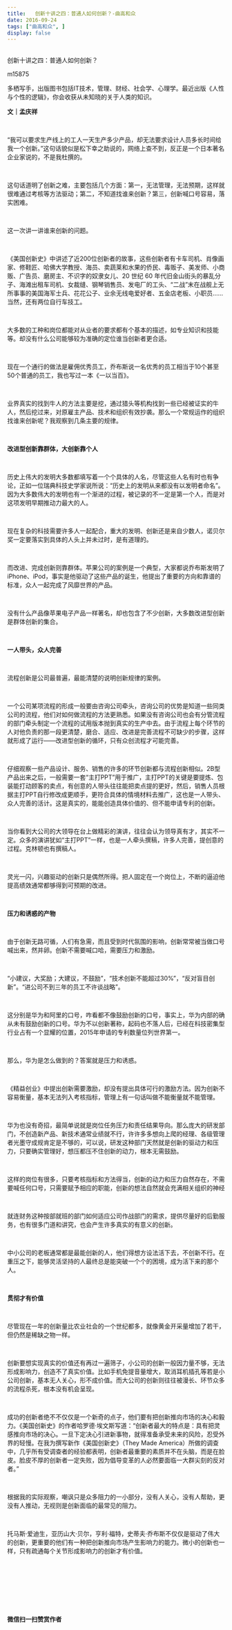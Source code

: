 ```yaml
---
title:   创新十讲之四：普通人如何创新？-曲高和众
date: 2016-09-24
tags: ["曲高和众", ]
display: false
---
```



## 



创新十讲之四：普通人如何创新？




m15875




多栖写手，出版图书包括IT技术，管理、财经、社会学、心理学。最近出版《人性与个性的逻辑》，你会收获从未知晓的关于人类的知识。


**文｜孟庆祥**

&nbsp;

“我可以要求生产线上的工人一天生产多少产品，却无法要求设计人员多长时间给我一个创新。”这句话貌似是松下幸之助说的，网络上查不到，反正是一个日本著名企业家说的，不是我杜撰的。

&nbsp;

这句话道明了创新之难，主要包括几个方面：第一，无法管理，无法预期，这样就很难通过考核等方法驱动；第二，不知道找谁来创新？第三，创新喊口号容易，落实困难。

&nbsp;

这一次讲一讲谁来创新的问题。

&nbsp;

《美国创新史》中讲述了近200位创新者的故事，这些创新者有卡车司机、肖像画家、修鞋匠、哈佛大学教授、海员、卖蔬莱和水果的侨民、毒贩子、美发师、小商贩、广告员、磨房主、不识字的奴隶女儿、20 世纪 60 年代旧金山街头的暴乱分子、海滩出租车司机、女裁缝、钢琴销售员、发电厂的工头、“二战”末在战舰上无所事事的美国海军士兵、花花公子、业余无线电爱好者、五金店老板、小职员……当然，还有两位自行车技工。

&nbsp;

大多数的工种和岗位都能对从业者的要求都有个基本的描述，如专业知识和技能等。却没有什么公司能够较为准确的定位谁当创新者更合适。

&nbsp;

现在一个通行的做法是雇佣优秀员工，乔布斯说一名优秀的员工相当于10个甚至50个普通的员工，我也写过一本《一以当百》。

&nbsp;

业界真实的找到牛人的方法主要是挖，通过猎头等机构找到一些已经被证实的牛人，然后挖过来，对原雇主产品、技术和组织有效抄袭。那么一个常规运作的组织找谁来创新呢？我观察到几条主要的规律。

&nbsp;

**改进型创新靠群体，大创新靠个人**

&nbsp;

历史上伟大的发明大多数都填写着一个个具体的人名，尽管这些人名有时也有争论，正如一位瑞典科技史学家说所说：“历史上的发明从来都没有以发明者命名”。因为大多数伟大的发明也有一个渐进的过程，被记录的不一定是第一个人，而是对这项发明早期推动力最大的人。

&nbsp;

现在复杂的科技需要许多人一起配合，重大的发明、创新还是来自少数人，诺贝尔奖一定要落实到具体的人头上并未过时，是有道理的。

&nbsp;

而改进、完成创新则靠群体。苹果公司的案例是一个典型，大家都说乔布斯发明了iPhone、iPod，事实是他驱动了这些产品的诞生，他提出了重要的方向和靠谱的标准，众人一起完成了风靡世界的产品。

&nbsp;

没有什么产品像苹果电子产品一样著名，却也包含了不少创新，大多数改进型创新是群体创新的集合。

&nbsp;

**一人带头，众人完善**

&nbsp;

流程创新是公司最普遍，最能清楚的说明创新规律的案例。

&nbsp;

一个公司某项流程的形成一般要由咨询公司牵头，咨询公司的优势是知道一些同类公司的流程，他们对如何做流程的方法更熟悉。如果没有咨询公司也会有分管流程的部门牵头制定一个流程的试用版本抛到真实的生产中去。由于流程上每个环节的人对他负责的那一段更清楚，磨合、适应、改进是完善流程不可缺少的步骤，这样就形成了运行——改进型创新的循环，只有众创流程才可能完善。

&nbsp;

仔细观察一些产品设计、服务、销售的许多的环节创新都与流程创新相似。2B型产品出来之后，一般需要一套“主打PPT”用于推广，主打PPT的关键是要提炼、包装能打动顾客的卖点，有创意的人带头往往能把卖点提的更好，然后，销售人员根据主打PPT自行修改成更顺手，更符合具体的情境材料去推广，这也是一人带头、众人完善的活计。这是真实的，能能创造具体价值的、但不能申请专利的创新。

&nbsp;

当你看到大公司的大领导在台上做精彩的演讲，往往会认为领导真有才，其实不一定。众多的演讲犹如“主打PPT”一样，也是一人牵头撰稿，许多人完善，提创意的过程。克林顿也有撰稿人。

&nbsp;

灵光一闪，兴趣驱动的创新只是偶然所得。把人固定在一个岗位上，不断的逼迫他提高绩效通常都够得到可预期的改进。

&nbsp;

**压力和诱惑的产物**

&nbsp;

由于创新无路可循，人们有急需，而且受到时代氛围的影响，创新常常被当做口号喊出来，然并卵。创新不需要喊口哈，需要压力和激励。

&nbsp;

“小建议，大奖励；大建议，不鼓励”，“技术创新不能超过30%”，“反对盲目创新”。“进公司不到三年的员工不许谈战略”。

&nbsp;

这分别是华为和阿里的口号，咋看都不像鼓励创新的口号，事实上，华为内部的确从未有鼓励创新的口号。华为不以创新著称，起码也不落人后，已经在科技密集型行业占有一个显耀的位置，2015年申请的专利数量位列世界第一。

&nbsp;

那么，华为是怎么做到的？答案就是压力和诱惑。

&nbsp;

《精益创业》中提出创新需要激励，却没有提出具体可行的激励方法。因为创新不容易衡量，基本无法列入考核指标，管理上有一句话叫做不能衡量就不能管理。

&nbsp;

华为也没有奇招，最简单说就是岗位任务压力和责任结果导向。那么庞大的研发部门，不创造新产品、新技术通常业绩就不行，许许多多想向上爬的经理、各级管理者光墨守成规肯定是不够的，可以说，研发这种部门天然就是创新的驱动力和压力，只要确实管理好，想压都压不住创新的动力，根本无需鼓励。

&nbsp;

这样的岗位有很多，只要考核指标和方法得当，创新的动力和压力自然存在，不需要喊任何口号，只需要赋予相应的职能，创新的想法自然就会充满相关组织的神经

&nbsp;

就连财务这种按部就班的部门如何适应公司作战部门的需求，提供尽量好的后勤服务，也有很多门道和讲究，也会产生许多真实的有意义的创新。

&nbsp;

中小公司的老板通常都是最能创新的人，他们得想方设法活下去，不创新不行。在重压之下，能够灵活坚持的人最终总是能突破一个个的困境，成为活下来的那个人。

&nbsp;

**贯彻才有价值**

**&nbsp;**

尽管现在一年的创新量比农业社会的一个世纪都多，就像黄金开采量增加了若干，但仍然是稀缺之物一样。

&nbsp;

创新要想实现真实的价值还有再过一遍筛子，小公司的创新一般因力量不够，无法形成影响力，创造不了真实价值。比如手机免提音量增大，取消耳机插孔等若是小公司创新，基本无人关心，形不成价值。而大公司的创新则往往被漫长、环节众多的流程杀死，根本没有机会呈现。

&nbsp;

成功的创新者绝不不仅仅是一个新奇的点子，他们要有把创新推向市场的决心和毅力。《美国创新史》的作者哈罗德·埃文斯写道：“创新者最大的特点是：具有把灵感推向市场的决心。一旦下定决心引进新事物，就得准备承受未来的风险，忍受外界的轻慢。在我为撰写新作《美国创新史》（They Made America）所做的调查中，几乎所有受调查者的经验都表明，创新者最重要的素质并不在头脑，而是在脸皮。脸皮不厚的创新者一定失败，因为倡导变革的人必然要面临一大群尖刻的反对者。”

&nbsp;

根据我的实际观察，嘲讽只是众多阻力的一小部分，没有人关心，没有人帮助，更没有人推动，无视则是创新面临的最常见的阻力。

&nbsp;

托马斯·爱迪生，亚历山大·贝尔，亨利·福特，史蒂夫·乔布斯不仅仅是驱动了伟大的创新，更重要的他们有一种把创新推向市场产生影响力的能力。微小的创新也一样，只有疏通每个关节形成影响力的创新才有价值。

&nbsp;

&nbsp;

&nbsp;

&nbsp;




**微信扫一扫赞赏作者**